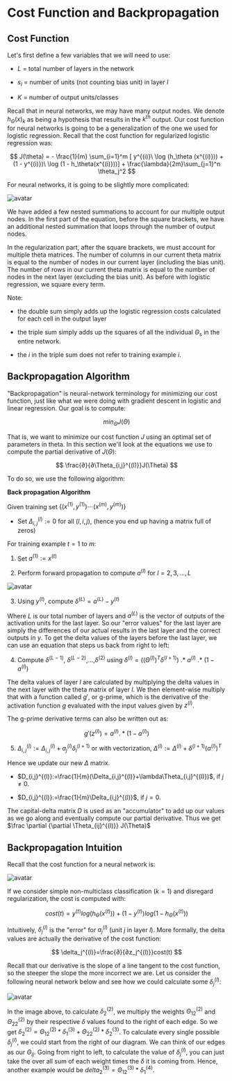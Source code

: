 # Cost Function and Backpropagation

## Cost Function

Let's first define a few variables that we will need to use:

* $L$ = total number of layers in the network

* $s_l$ = number of units (not counting bias unit) in layer $l$

* $K$ = number of output units/classes

Recall that in neural networks, we may have many output nodes. We denote $h_\Theta(x)_k$ as being a hypothesis that results in the $k^{th}$ output. Our cost function for neural networks is going to be a generalization of the one we used for logistic regression. Recall that the cost function for regularized logistic regression was:

$$
J(\theta) = - \frac{1}{m} \sum_{i=1}^m [ y^{(i)}\ \log (h_\theta (x^{(i)})) + (1 - y^{(i)})\ \log (1 - h_\theta(x^{(i)}))] + \frac{\lambda}{2m}\sum_{j=1}^n \theta_j^2
$$

For neural networks, it is going to be slightly more complicated:

![avatar](https://raw.githubusercontent.com/garyphone/machine_learning/master/pictures/l5_1.PNG)

We have added a few nested summations to account for our multiple output nodes. In the first part of the equation, before the square brackets, we have an additional nested summation that loops through the number of output nodes.

In the regularization part, after the square brackets, we must account for multiple theta matrices. The number of columns in our current theta matrix is equal to the number of nodes in our current layer (including the bias unit). The number of rows in our current theta matrix is equal to the number of nodes in the next layer (excluding the bias unit). As before with logistic regression, we square every term.

Note:

* the double sum simply adds up the logistic regression costs calculated for each cell in the output layer

* the triple sum simply adds up the squares of all the individual $\Theta_s$ in the entire network.

* the $i$ in the triple sum does not refer to training example $i$.

## Backpropagation Algorithm

"Backpropagation" is neural-network terminology for minimizing our cost function, just like what we were doing with gradient descent in logistic and linear regression. Our goal is to compute:

$$
min_{\Theta} J(\Theta)
$$

That is, we want to minimize our cost function $J$ using an optimal set of parameters in theta. In this section we'll look at the equations we use to compute the partial derivative of $J(\Theta)$:

$$
\frac{∂}{∂\Theta_{i,j}^{(l)}}J(\Theta)
$$

To do so, we use the following algorithm:

**Back propagation Algorithm**

Given training set $\lbrace (x^{(1)}, y^{(1)}) \cdots (x^{(m)}, y^{(m)})\rbrace$

* Set $\Delta^{(l)}_{i,j}:= 0$ for all $(l,i,j)$, (hence you end up having a matrix full of zeros)

For training example $t =1$ to $m$:

1. Set $a^{(1)} := x^{(t)}$

2. Perform forward propagation to compute $a^{(l)}$ for $l=2,3,…,L$

![avatar](https://raw.githubusercontent.com/garyphone/machine_learning/master/pictures/l5_2.PNG)

3. Using $y^{(t)}$, compute $\delta^{(L)} = a^{(L)} - y^{(t)}$

Where $L$ is our total number of layers and $a^{(L)}$ is the vector of outputs of the activation units for the last layer. So our "error values" for the last layer are simply the differences of our actual results in the last layer and the correct outputs in $y$. To get the delta values of the layers before the last layer, we can use an equation that steps us back from right to left:

4. Compute $\delta^{(L-1)}$, $\delta^{(L-2)}$,...,$\delta^{(2)}$ using $\delta^{(l)} = ((\Theta^{(l)})^T \delta^{(l+1)})\ .*\ a^{(l)}\ .*\ (1 - a^{(l)})$

The delta values of layer $l$ are calculated by multiplying the delta values in the next layer with the theta matrix of layer $l$. We then element-wise multiply that with a function called $g'$, or g-prime, which is the derivative of the activation function $g$ evaluated with the input values given by $z^{(l)}$.

The g-prime derivative terms can also be written out as:

$$
g'(z^{(l)})=a^{(l)}.* (1-a^{(l)})
$$

5. $\Delta_{i,j}^{(l)}:=\Delta_{i,j}^{(l)}+a_j^{(l)}\delta_i^{(l+1)}$ or with vectorization, $\Delta^{(l)} := \Delta^{(l)} + \delta^{(l+1)}(a^{(l)})^T$

Hence we update our new $\Delta$ matrix.

* $D_{i,j}^{(l)}:=\frac{1}{m}(\Delta_{i,j}^{(l)}+\lambda\Theta_{i,j}^{(l)})$, if $j≠0$.

* $D_{i,j}^{(l)}:=\frac{1}{m}\Delta_{i,j}^{(l)}$, if $j=0$.

The capital-delta matrix $D$ is used as an "accumulator" to add up our values as we go along and eventually compute our partial derivative. Thus we get $\frac \partial {\partial \Theta_{ij}^{(l)}} J(\Theta)$

## Backpropagation Intuition

Recall that the cost function for a neural network is:

![avatar](https://raw.githubusercontent.com/garyphone/machine_learning/master/pictures/l5_3.PNG)

If we consider simple non-multiclass classification ($k = 1$) and disregard regularization, the cost is computed with:

$$
cost(t)=y^{(t)}log(h_\Theta(x^{(t)}))+(1-y^{(t)})log(1-h_\Theta(x^{(t)}))
$$

Intuitively, $\delta_j^{(l)}$ is the "error" for $a^{(l)}_j$ (unit $j$ in layer $l$). More formally, the delta values are actually the derivative of the cost function:

$$
\delta_j^{(l)}=\frac{∂}{∂z_j^{(l)}}cost(t)
$$

Recall that our derivative is the slope of a line tangent to the cost function, so the steeper the slope the more incorrect we are. Let us consider the following neural network below and see how we could calculate some $\delta_j^{(l)}$:

![avatar](https://raw.githubusercontent.com/garyphone/machine_learning/master/pictures/l5_4.PNG)

In the image above, to calculate $\delta_2^{(2)}$, we multiply the weights $\Theta_{12}^{(2)}$ and $\Theta_{22}^{(2)}$ by their respective $\delta$ values found to the right of each edge. So we get $\delta_2^{(2)}=\Theta_{12}^{(2)}*\delta_1^{(3)}+\Theta_{22}^{(2)}*\delta_2^{(3)}$. To calculate every single possible $\delta_j^{(l)}$, we could start from the right of our diagram. We can think of our edges as our $\Theta_{ij}$. Going from right to left, to calculate the value of $\delta_j^{(l)}$, you can just take the over all sum of each weight times the $\delta$ it is coming from. Hence, another example would be $delta_2^{(3)}=\Theta_{12}^{(3)}*\delta_1^{(4)}$.






















​
